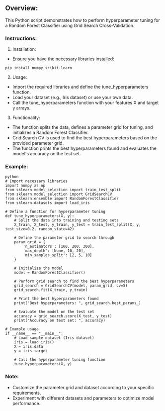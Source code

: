 ## Overview:
This Python script demonstrates how to perform hyperparameter tuning for a Random Forest Classifier using Grid Search Cross-Validation.

### Instructions:
1. Installation:
- Ensure you have the necessary libraries installed:
```
pip install numpy scikit-learn
```
2. Usage:
- Import the required libraries and define the tune_hyperparameters function.
- Load your dataset (e.g., Iris dataset) or use your own data.
- Call the tune_hyperparameters function with your features X and target y arrays.

3. Functionality:
- The function splits the data, defines a parameter grid for tuning, and initializes a Random Forest Classifier.
- Grid Search CV is used to find the best hyperparameters based on the provided parameter grid.
- The function prints the best hyperparameters found and evaluates the model's accuracy on the test set.

### Example:
```
python
# Import necessary libraries
import numpy as np
from sklearn.model_selection import train_test_split
from sklearn.model_selection import GridSearchCV
from sklearn.ensemble import RandomForestClassifier
from sklearn.datasets import load_iris

# Define a function for hyperparameter tuning
def tune_hyperparameters(X, y):
    # Split the data into training and testing sets
    X_train, X_test, y_train, y_test = train_test_split(X, y, test_size=0.2, random_state=42)
    
    # Define the parameter grid to search through
    param_grid = {
        'n_estimators': [100, 200, 300],
        'max_depth': [None, 10, 20],
        'min_samples_split': [2, 5, 10]
    }
    
    # Initialize the model
    model = RandomForestClassifier()
    
    # Perform grid search to find the best hyperparameters
    grid_search = GridSearchCV(model, param_grid, cv=5)
    grid_search.fit(X_train, y_train)
    
    # Print the best hyperparameters found
    print("Best hyperparameters: ", grid_search.best_params_)
    
    # Evaluate the model on the test set
    accuracy = grid_search.score(X_test, y_test)
    print("Accuracy on test set: ", accuracy)

# Example usage
if __name__ == "__main__":
    # Load sample dataset (Iris dataset)
    iris = load_iris()
    X = iris.data
    y = iris.target
    
    # Call the hyperparameter tuning function
    tune_hyperparameters(X, y)
```

### Note:
- Customize the parameter grid and dataset according to your specific requirements.
- Experiment with different datasets and parameters to optimize model performance.
